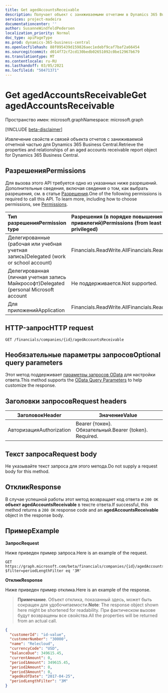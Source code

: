 ```yaml
---
title: Get agedAccountsReceivable
description: Получает объект с заниживаемыми отчетами в Dynamics 365 Business Central.
services: project-madeira
documentationcenter: ''
author: SusanneWindfeldPedersen
localization_priority: Normal
doc_type: apiPageType
ms.prod: dynamics-365-business-central
ms.openlocfilehash: 88f095439d159826aec1edebf9caf7baf2a66454
ms.sourcegitcommit: d014f72cf2cd130bedb02651092c0be12967b679
ms.translationtype: MT
ms.contentlocale: ru-RU
ms.lasthandoff: 03/05/2021
ms.locfileid: "50471371"
---
```

# <a name="get-agedaccountsreceivable"></a><span data-ttu-id="b772b-103">Get agedAccountsReceivable</span><span class="sxs-lookup"><span data-stu-id="b772b-103">Get agedAccountsReceivable</span></span>

<span data-ttu-id="b772b-104">Пространство имен: microsoft.graph</span><span class="sxs-lookup"><span data-stu-id="b772b-104">Namespace: microsoft.graph</span></span>

[!INCLUDE [beta-disclaimer](../../includes/beta-disclaimer.md)]

<span data-ttu-id="b772b-105">Извлечение свойств и связей объекта отчетов с заниживаемой отчетной частью для Dynamics 365 Business Central.</span><span class="sxs-lookup"><span data-stu-id="b772b-105">Retrieve the properties and relationships of an aged accounts receivable report object for Dynamics 365 Business Central.</span></span>

## <a name="permissions"></a><span data-ttu-id="b772b-106">Разрешения</span><span class="sxs-lookup"><span data-stu-id="b772b-106">Permissions</span></span>
<span data-ttu-id="b772b-p101">Для вызова этого API требуется одно из указанных ниже разрешений. Дополнительные сведения, включая сведения о том, как выбрать разрешения, см. в статье [Разрешения](/graph/permissions-reference).</span><span class="sxs-lookup"><span data-stu-id="b772b-p101">One of the following permissions is required to call this API. To learn more, including how to choose permissions, see [Permissions](/graph/permissions-reference).</span></span>

|<span data-ttu-id="b772b-109">Тип разрешения</span><span class="sxs-lookup"><span data-stu-id="b772b-109">Permission type</span></span> |<span data-ttu-id="b772b-110">Разрешения (в порядке повышения привилегий)</span><span class="sxs-lookup"><span data-stu-id="b772b-110">Permissions (from least to most privileged)</span></span>|
|:---------------|:------------------------------------------|
|<span data-ttu-id="b772b-111">Делегированные (рабочая или учебная учетная запись)</span><span class="sxs-lookup"><span data-stu-id="b772b-111">Delegated (work or school account)</span></span>|<span data-ttu-id="b772b-112">Financials.ReadWrite.All</span><span class="sxs-lookup"><span data-stu-id="b772b-112">Financials.ReadWrite.All</span></span> |
|<span data-ttu-id="b772b-113">Делегированная (личная учетная запись Майкрософт)</span><span class="sxs-lookup"><span data-stu-id="b772b-113">Delegated (personal Microsoft account</span></span>|<span data-ttu-id="b772b-114">Не поддерживается.</span><span class="sxs-lookup"><span data-stu-id="b772b-114">Not supported.</span></span>|
|<span data-ttu-id="b772b-115">Для приложений</span><span class="sxs-lookup"><span data-stu-id="b772b-115">Application</span></span>|<span data-ttu-id="b772b-116">Financials.ReadWrite.All</span><span class="sxs-lookup"><span data-stu-id="b772b-116">Financials.ReadWrite.All</span></span>|

## <a name="http-request"></a><span data-ttu-id="b772b-117">HTTP-запрос</span><span class="sxs-lookup"><span data-stu-id="b772b-117">HTTP request</span></span>
```http
GET /financials/companies/{id}/agedAccountsReceivable
```
## <a name="optional-query-parameters"></a><span data-ttu-id="b772b-118">Необязательные параметры запросов</span><span class="sxs-lookup"><span data-stu-id="b772b-118">Optional query parameters</span></span>
<span data-ttu-id="b772b-119">Этот метод поддерживает [параметры запросов OData](/graph/query-parameters) для настройки ответа.</span><span class="sxs-lookup"><span data-stu-id="b772b-119">This method supports the [OData Query Parameters](/graph/query-parameters) to help customize the response.</span></span>

## <a name="request-headers"></a><span data-ttu-id="b772b-120">Заголовки запросов</span><span class="sxs-lookup"><span data-stu-id="b772b-120">Request headers</span></span>
|<span data-ttu-id="b772b-121">Заголовок</span><span class="sxs-lookup"><span data-stu-id="b772b-121">Header</span></span>|<span data-ttu-id="b772b-122">Значение</span><span class="sxs-lookup"><span data-stu-id="b772b-122">Value</span></span>|
|------|-----|
|<span data-ttu-id="b772b-123">Авторизация</span><span class="sxs-lookup"><span data-stu-id="b772b-123">Authorization</span></span>  |<span data-ttu-id="b772b-p102">Bearer {токен}. Обязательный.</span><span class="sxs-lookup"><span data-stu-id="b772b-p102">Bearer {token}. Required.</span></span> |

## <a name="request-body"></a><span data-ttu-id="b772b-126">Текст запроса</span><span class="sxs-lookup"><span data-stu-id="b772b-126">Request body</span></span>
<span data-ttu-id="b772b-127">Не указывайте текст запроса для этого метода.</span><span class="sxs-lookup"><span data-stu-id="b772b-127">Do not supply a request body for this method.</span></span>

## <a name="response"></a><span data-ttu-id="b772b-128">Отклик</span><span class="sxs-lookup"><span data-stu-id="b772b-128">Response</span></span>
<span data-ttu-id="b772b-129">В случае успешной работы этот метод возвращает код ответа и `200 OK` **объект agedAccountsReceivable** в тексте ответа.</span><span class="sxs-lookup"><span data-stu-id="b772b-129">If successful, this method returns a `200 OK` response code and an **agedAccountsReceivable** object in the response body.</span></span>

## <a name="example"></a><span data-ttu-id="b772b-130">Пример</span><span class="sxs-lookup"><span data-stu-id="b772b-130">Example</span></span>

<span data-ttu-id="b772b-131">**Запрос**</span><span class="sxs-lookup"><span data-stu-id="b772b-131">**Request**</span></span>

<span data-ttu-id="b772b-132">Ниже приведен пример запроса.</span><span class="sxs-lookup"><span data-stu-id="b772b-132">Here is an example of the request.</span></span>

```http
GET https://graph.microsoft.com/beta/financials/companies/{id}/agedAccountsReceivable?$filter=periodLengthFilter eq '3M'
```

<span data-ttu-id="b772b-133">**Отклик**</span><span class="sxs-lookup"><span data-stu-id="b772b-133">**Response**</span></span>

<span data-ttu-id="b772b-134">Ниже приведен пример отклика.</span><span class="sxs-lookup"><span data-stu-id="b772b-134">Here is an example of the response.</span></span> 

> <span data-ttu-id="b772b-135">**Примечание**. Объект отклика, показанный здесь, может быть сокращен для удобочитаемости.</span><span class="sxs-lookup"><span data-stu-id="b772b-135">**Note**: The response object shown here might be shortened for readability.</span></span> <span data-ttu-id="b772b-136">При фактическом вызове будут возвращены все свойства.</span><span class="sxs-lookup"><span data-stu-id="b772b-136">All the properties will be returned from an actual call.</span></span>

```json
{
  "customerId": "id-value",
  "customerNumber": "30000",
  "name": "Relecloud",
  "currencyCode": "USD",
  "balanceDue": 349615.45,
  "currentAmount": 0,
  "period1Amount": 349615.45,
  "period2Amount": 0,
  "period3Amount": 0,
  "agedAsOfDate": "2017-04-25",
  "periodLengthFilter": "3M"   
}
```



